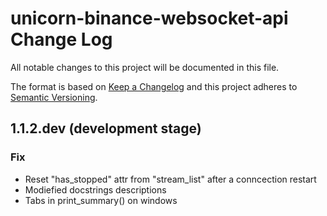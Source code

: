 # unicorn-binance-websocket-api Change Log

All notable changes to this project will be documented in this file.

The format is based on [Keep a Changelog](http://keepachangelog.com/) and this project adheres to [Semantic Versioning](http://semver.org/).

## 1.1.2.dev (development stage)
### Fix
- Reset "has_stopped" attr from "stream_list" after a conncection restart
- Modiefied docstrings descriptions
- Tabs in print_summary() on windows
